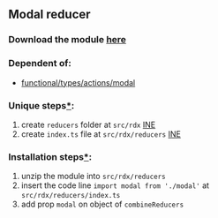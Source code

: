 ## Modal reducer

### Download the module [here](https://drive.google.com/uc?id=1et4MkYDB-FmfSbcOZwRwokzOC3Ooye3t&export=download)

### Dependent of:
- [functional/types/actions/modal](https://github.com/Braint-Tech/template-web/tree/main/components/functional/types/actions/modal)

### Unique steps[*](https://github.com/Braint-Tech/template-web#unique-steps):
1. create `reducers` folder at `src/rdx` [INE](https://github.com/Braint-Tech/template-web#ine)
1. create `index.ts` file at `src/rdx/reducers` [INE](https://github.com/Braint-Tech/template-web#ine)

### Installation steps[*](https://github.com/Braint-Tech/template-web#installation-steps):
1. unzip the module into `src/rdx/reducers`
1. insert the code line `import modal from './modal'` at `src/rdx/reducers/index.ts`
1. add prop `modal` on object of `combineReducers`
